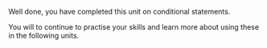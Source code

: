 Well done, you have completed this unit on conditional statements.

You will to continue to practise your skills and learn more about using these in the following units.

